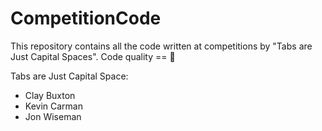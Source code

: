 # CompetitionCode


This repository contains all the code written at competitions by "Tabs are Just Capital Spaces". Code quality == 🚽

Tabs are Just Capital Space:

* Clay Buxton
* Kevin Carman
* Jon Wiseman
